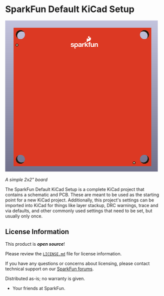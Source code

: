 SparkFun Default KiCad Setup
========================================

![Bare SparkFun Board](<Images/Board Rendering.png>)

*A simple 2x2" board*

The SparkFun Default KiCad Setup is a complete KiCad project that contains a schematic and PCB. These are meant to be used as the starting point for a new KiCad project. Additionally, this project's settings can be imported into KiCad for things like layer stackup, DRC warnings, trace and via defaults, and other commonly used settings that need to be set, but usually only once. 

License Information
-------------------

This product is ***open source***!

Please review the [`LICENSE.md`](./LICENSE.md) file for license information.

If you have any questions or concerns about licensing, please contact technical support on our [SparkFun forums](https://forum.sparkfun.com/viewforum.php?f=152).

Distributed as-is; no warranty is given.

- Your friends at SparkFun.
